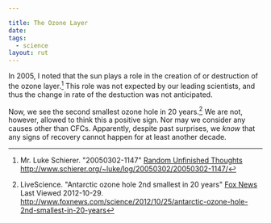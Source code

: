 ```yaml
---

title: The Ozone Layer
date: 
tags:
  - science
layout: rut
---
```



In 2005, I noted that the sun plays a role in the creation of or destruction of the ozone layer.[^20121029-1]  This role was not expected by our leading scientists, and thus the change in rate of the destuction was not anticipated.

Now, we see the second smallest ozone hole in 20 years.[^20121029-2]  We are not, however, allowed to think this a positive sign.  Nor may we consider any causes other than CFCs.  Apparently, despite past surprises, we *know* that any signs of recovery cannot happen for at least another decade.

[^20121029-1]: Mr. Luke Schierer.  "20050302-1147" [Random Unfinished Thoughts](http://www.schierer.org/~luke/log) <http://www.schierer.org/~luke/log/20050302/20050302-1147/>

[^20121029-2]: LiveScience. "Antarctic ozone hole 2nd smallest in 20 years" [Fox News](http://www.foxnews.com)  Last Viewed 2012-10-29.  <http://www.foxnews.com/science/2012/10/25/antarctic-ozone-hole-2nd-smallest-in-20-years>

